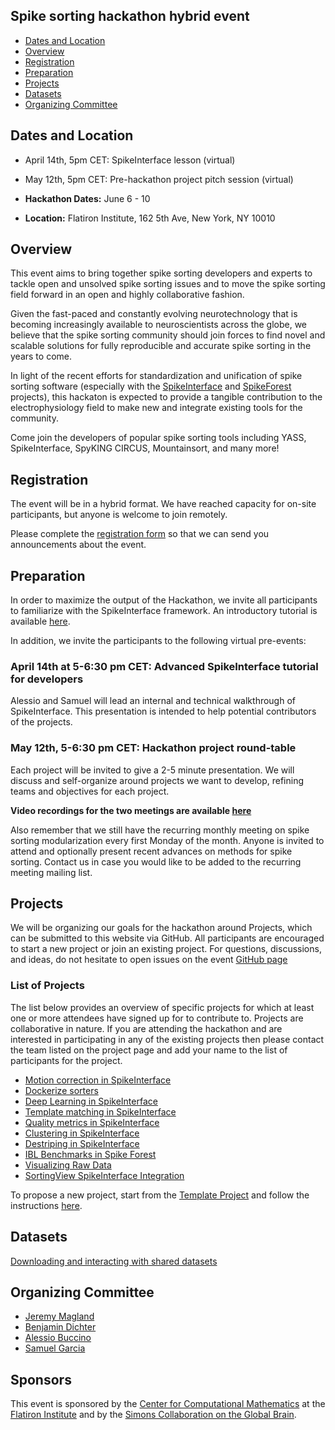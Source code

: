 ## Spike sorting hackathon hybrid event

  * [Dates and Location](#dates-and-location)
  * [Overview](#overview)
  * [Registration](#registration)
  * [Preparation](#preparation)
  * [Projects](#projects)
  * [Datasets](#datasets)
  * [Organizing Committee](#organizing-committee)


## Dates and Location

- April 14th, 5pm CET: SpikeInterface lesson (virtual)
- May 12th, 5pm CET: Pre-hackathon project pitch session (virtual)

- **Hackathon Dates:** June 6 - 10
- **Location:** Flatiron Institute, 162 5th Ave, New York, NY 10010

## Overview

This event aims to bring together spike sorting developers and experts to tackle open and unsolved spike sorting 
issues and to move the spike sorting field forward in an open and highly collaborative fashion.

Given the fast-paced and constantly evolving neurotechnology that is becoming increasingly available to 
neuroscientists across the globe, we believe that the spike sorting community should join forces to find 
novel and scalable solutions for fully reproducible and accurate spike sorting in the years to come.

In light of the recent efforts for standardization and unification of spike sorting software (especially with the 
[SpikeInterface](https://spikeinterface.readthedocs.io/en/latest/) and 
[SpikeForest](https://spikeforest.flatironinstitute.org/) projects), this hackaton is expected to provide a 
tangible contribution to the electrophysiology field to make new and integrate existing tools for the community.

Come join the developers of popular spike sorting tools including YASS, SpikeInterface, SpyKING CIRCUS, Mountainsort, and many more!

## Registration

The event will be in a hybrid format. We have reached capacity for on-site participants, but anyone is welcome to join remotely.

Please complete the [registration form](https://docs.google.com/forms/d/e/1FAIpQLSeDq6xN5panK_bTCypUDw5gbXmJosWkSlRJA5Rb8-Lnyq6HBA/viewform?usp=sf_link) so that we can send you announcements about the event.

## Preparation

In order to maximize the output of the Hackathon, we invite all participants to familiarize with the SpikeInterface 
framework. An introductory tutorial is available [here](https://github.com/SpikeInterface/spiketutorials/tree/master/Official_Tutorial_SI_0.90_Aug2021).

In addition, we invite the participants to the following virtual pre-events:

### April 14th at 5-6:30 pm CET: Advanced SpikeInterface tutorial for developers

Alessio and Samuel will lead an internal and technical walkthrough of SpikeInterface. This presentation is intended to help potential contributors of the projects.

### May 12th, 5-6:30 pm CET: Hackathon project round-table

Each project will be invited to give a 2-5 minute presentation. We will discuss and self-organize around projects we want to develop, refining teams and objectives for each project.

**Video recordings for the two meetings are available [here](https://drive.google.com/drive/folders/1ZfH-qWYXbz5mU_zRvd774mUbdAOaVCEZ?usp=sharing)**

Also remember that we still have the recurring monthly meeting on spike sorting modularization every first Monday of the month. Anyone is invited to attend and optionally present recent advances on methods for spike sorting. Contact us in case you
would like to be added to the recurring meeting mailing list.

## Projects

We will be organizing our goals for the hackathon around Projects, which can be submitted to this website via GitHub. 
All participants are encouraged to start a new project or join an existing project. For questions, discussions, and ideas,
do not hesitate to open issues on the event [GitHub page](https://github.com/catalystneuro/spike-sorting-hackathon)

### List of Projects

The list below provides an overview of specific projects for which at least one or more attendees have signed up for to 
contribute to. Projects are collaborative in nature. If you are attending the hackathon and are interested in 
participating in any of the existing projects then please contact the team listed on the project page and add your name 
to the list of participants for the project.

* [Motion correction in SpikeInterface](projects/motion-correction-in-si)
* [Dockerize sorters](projects/dockerize-sorters)
* [Deep Learning in SpikeInterface](projects/deep-learning-modules)
* [Template matching in SpikeInterface](projects/template-matchin-in-si)
* [Quality metrics in SpikeInterface](projects/quality-metric-in-si)
* [Clustering in SpikeInterface](projects/clustering-in-si/)
* [Destriping in SpikeInterface](projects/destriping-in-si)
* [IBL Benchmarks in Spike Forest](projects/ibl-benchmarks-in-spike-forest)
* [Visualizing Raw Data](projects/visualizing-raw-data)
* [SortingView SpikeInterface Integration](projects/sortingview-spikeinterface-integration)

To propose a new project, start from the [Template Project](projects/TEMPLATE) and follow the instructions 
[here](projects/README.md).

## Datasets

[Downloading and interacting with shared datasets](./datasets/datasets.md)

## Organizing Committee

- [Jeremy Magland](mailto:jmagland@flatironinstitute.org)
- [Benjamin Dichter](mailto:ben.dichter@catalystneuro.com)
- [Alessio Buccino](mailto:alessio.buccino@catalystneuro.com)
- [Samuel Garcia](mailto:samuel.garcia@cnrs.fr)


## Sponsors

This event is sponsored by the [Center for Computational Mathematics](https://www.simonsfoundation.org/flatiron/center-for-computational-mathematics/) at the [Flatiron Institute](https://www.simonsfoundation.org/flatiron/)
and by the [Simons Collaboration on the Global Brain](https://www.simonsfoundation.org/collaborations/global-brain/).

